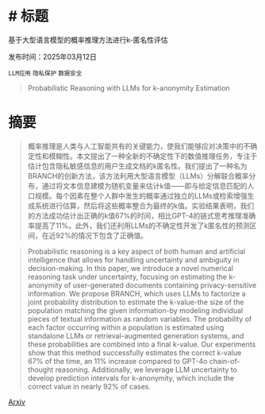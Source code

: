 # # 标题
基于大型语言模型的概率推理方法进行k-匿名性评估

发布时间：2025年03月12日

`LLM应用` `隐私保护` `数据安全`

> Probabilistic Reasoning with LLMs for k-anonymity Estimation

# 摘要

> 概率推理是人类与人工智能共有的关键能力，使我们能够应对决策中的不确定性和模糊性。本文提出了一种全新的不确定性下的数值推理任务，专注于估计包含隐私敏感信息的用户生成文档的k匿名性。我们提出了一种名为BRANCH的创新方法，该方法利用大型语言模型（LLMs）分解联合概率分布，通过将文本信息建模为随机变量来估计k值——即与给定信息匹配的人口规模。每个因素在整个人群中发生的概率通过独立的LLMs或检索增强生成系统进行估算，然后将这些概率整合为最终的k值。实验结果表明，我们的方法成功估计出正确的k值67%的时间，相比GPT-4的链式思考推理准确率提高了11%。此外，我们还利用LLMs的不确定性开发了k匿名性的预测区间，在近92%的情况下包含了正确值。

> Probabilistic reasoning is a key aspect of both human and artificial intelligence that allows for handling uncertainty and ambiguity in decision-making. In this paper, we introduce a novel numerical reasoning task under uncertainty, focusing on estimating the k-anonymity of user-generated documents containing privacy-sensitive information. We propose BRANCH, which uses LLMs to factorize a joint probability distribution to estimate the k-value-the size of the population matching the given information-by modeling individual pieces of textual information as random variables. The probability of each factor occurring within a population is estimated using standalone LLMs or retrieval-augmented generation systems, and these probabilities are combined into a final k-value. Our experiments show that this method successfully estimates the correct k-value 67% of the time, an 11% increase compared to GPT-4o chain-of-thought reasoning. Additionally, we leverage LLM uncertainty to develop prediction intervals for k-anonymity, which include the correct value in nearly 92% of cases.

[Arxiv](https://arxiv.org/abs/2503.09674)